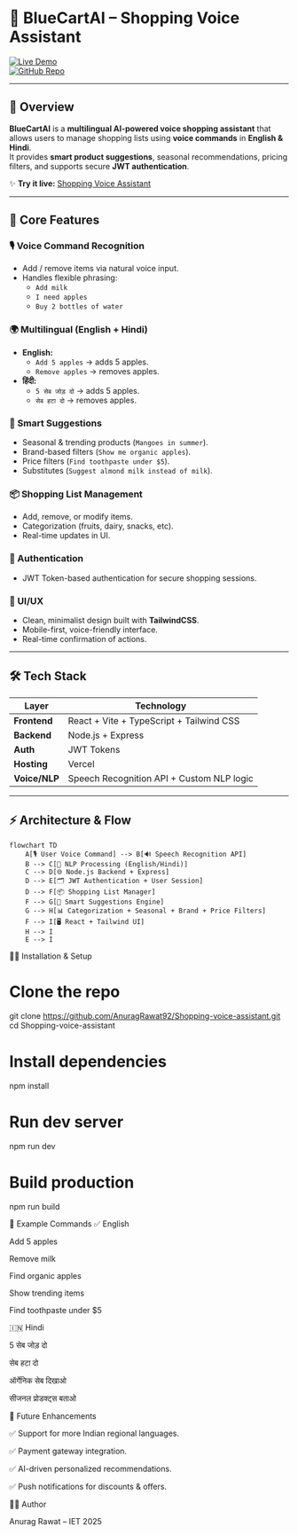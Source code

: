 # 🛒 BlueCartAI – Shopping Voice Assistant

[![Live Demo](https://img.shields.io/badge/Live%20Demo-Vercel-blue?logo=vercel)](https://shopping-voice-assistant.vercel.app/)  
[![GitHub Repo](https://img.shields.io/badge/Code-GitHub-black?logo=github)](https://github.com/AnuragRawat92/Shopping-voice-assistant)  

---

## 📖 Overview

**BlueCartAI** is a **multilingual AI-powered voice shopping assistant** that allows users to manage shopping lists using **voice commands** in **English & Hindi**.  
It provides **smart product suggestions**, seasonal recommendations, pricing filters, and supports secure **JWT authentication**.  

✨ **Try it live:** [Shopping Voice Assistant](https://shopping-voice-assistant.vercel.app/)  

---

## 🚀 Core Features

### 🎙️ Voice Command Recognition
- Add / remove items via natural voice input.  
- Handles flexible phrasing:  
  - `Add milk`  
  - `I need apples`  
  - `Buy 2 bottles of water`  

### 🌍 Multilingual (English + Hindi)
- **English:**  
  - `Add 5 apples` → adds 5 apples.  
  - `Remove apples` → removes apples.  
- **हिंदी:**  
  - `5 सेब जोड़ दो` → adds 5 apples.  
  - `सेब हटा दो` → removes apples.  

### 🧠 Smart Suggestions
- Seasonal & trending products (`Mangoes in summer`).  
- Brand-based filters (`Show me organic apples`).  
- Price filters (`Find toothpaste under $5`).  
- Substitutes (`Suggest almond milk instead of milk`).  

### 📦 Shopping List Management
- Add, remove, or modify items.  
- Categorization (fruits, dairy, snacks, etc).  
- Real-time updates in UI.  

### 🔐 Authentication
- JWT Token-based authentication for secure shopping sessions.  

### 🎨 UI/UX
- Clean, minimalist design built with **TailwindCSS**.  
- Mobile-first, voice-friendly interface.  
- Real-time confirmation of actions.  

---

## 🛠️ Tech Stack

| Layer        | Technology |
|--------------|------------|
| **Frontend** | React + Vite + TypeScript + Tailwind CSS |
| **Backend**  | Node.js + Express |
| **Auth**     | JWT Tokens |
| **Hosting**  | Vercel |
| **Voice/NLP**| Speech Recognition API + Custom NLP logic |

---

## ⚡ Architecture & Flow

```mermaid
flowchart TD
    A[🎙️ User Voice Command] --> B[🔊 Speech Recognition API]
    B --> C[🧠 NLP Processing (English/Hindi)]
    C --> D[🌐 Node.js Backend + Express]
    D --> E[🗂️ JWT Authentication + User Session]
    D --> F[📦 Shopping List Manager]
    F --> G[🧠 Smart Suggestions Engine]
    G --> H[📊 Categorization + Seasonal + Brand + Price Filters]
    F --> I[🖥️ React + Tailwind UI]
    H --> I
    E --> I
 ```
🧑‍💻 Installation & Setup

# Clone the repo
git clone https://github.com/AnuragRawat92/Shopping-voice-assistant.git
cd Shopping-voice-assistant

# Install dependencies
npm install

# Run dev server
npm run dev

# Build production
npm run build

🎤 Example Commands
✅ English

Add 5 apples

Remove milk

Find organic apples

Show trending items

Find toothpaste under $5

🇮🇳 Hindi

5 सेब जोड़ दो

सेब हटा दो

ऑर्गेनिक सेब दिखाओ

सीजनल प्रोडक्ट्स बताओ

🔮 Future Enhancements

✅ Support for more Indian regional languages.

✅ Payment gateway integration.

✅ AI-driven personalized recommendations.

✅ Push notifications for discounts & offers.

👨‍💻 Author

Anurag Rawat – IET 2025
